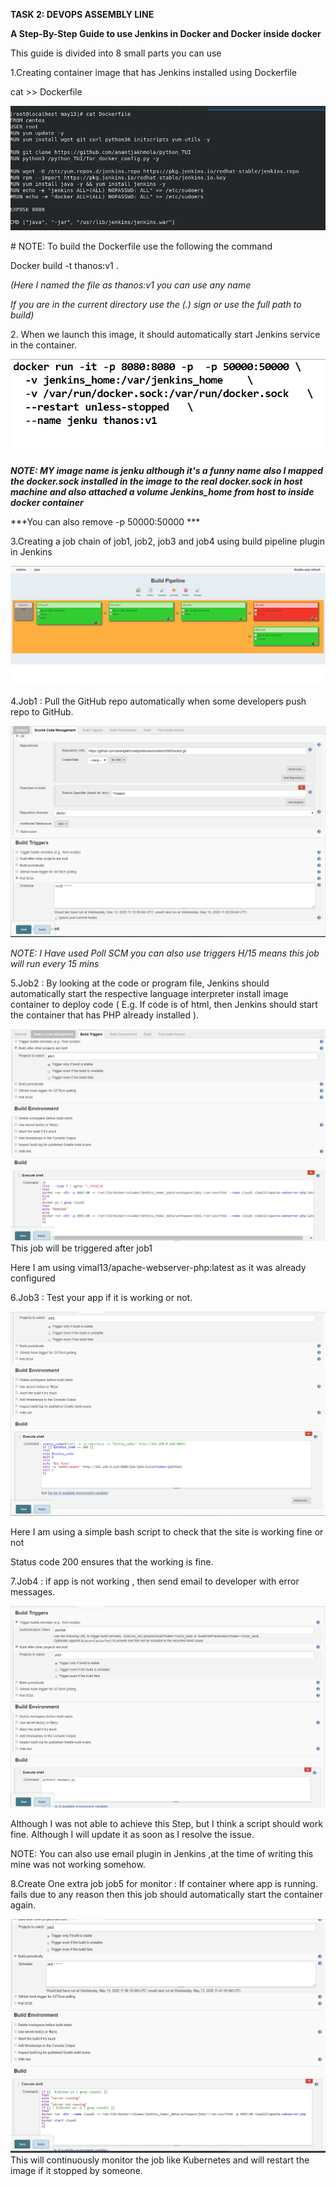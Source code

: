 **TASK 2: DEVOPS ASSEMBLY LINE**

**A Step-By-Step Guide to use Jenkins in Docker and Docker inside
docker**

This guide is divided into 8 small parts you can use

1.Creating container image that has Jenkins installed using Dockerfile

cat \>\> Dockerfile

![](./myMediaFolder/media/image1.png)

\# NOTE: To build the Dockerfile use the following the command

Docker build -t thanos:v1 .

*(Here I named the file as thanos:v1 you can use any name*

*If you are in the current directory use the (.) sign or use the full
path to build)*

2\. When we launch this image, it should automatically start Jenkins
service in the container.

![](./myMediaFolder/media/image2.png)

***NOTE: MY image name is jenku although it's a funny name also I mapped
the docker.sock installed in the image to the real docker.sock in host
machine and also attached a volume Jenkins\_home from host to inside
docker container***

***You can also remove -p 50000:50000 ***

3.Creating a job chain of job1, job2, job3 and job4 using build pipeline
plugin in Jenkins

![](./myMediaFolder/media/image3.png)

4.Job1 : Pull the GitHub repo automatically when some developers push
repo to GitHub.

![](./myMediaFolder/media/image4.png)

*NOTE: I Have used Poll SCM you can also use triggers H/15 means this
job will run every 15 mins*

5.Job2 : By looking at the code or program file, Jenkins should
automatically start the respective language interpreter install image
container to deploy code ( E.g. If code is of html, then Jenkins should
start the container that has PHP already installed ).

![](./myMediaFolder/media/image5.png)
This job will be triggered after job1

Here I am using vimal13/apache-webserver-php:latest as it was already
configured

6.Job3 : Test your app if it is working or not.

![](./myMediaFolder/media/image6.png)

Here I am using a simple bash script to check that the site is working
fine or not

Status code 200 ensures that the working is fine.

7.Job4 : if app is not working , then send email to developer with error
messages.

![](./myMediaFolder/media/image7.png)

Although I was not able to achieve this Step, but I think a script
should work fine. Although I will update it as soon as I resolve the
issue.

NOTE: You can also use email plugin in Jenkins ,at the time of writing
this mine was not working somehow.

8.Create One extra job job5 for monitor : If container where app is
running. fails due to any reason then this job should automatically
start the container again.

![](./myMediaFolder/media/image8.png)
This will continuously monitor the job like Kubernetes and will restart
the image if it stopped by someone.

